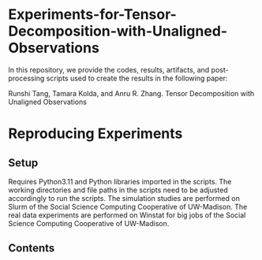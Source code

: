 # Experiments-for-Tensor-Decomposition-with-Unaligned-Observations

In this repository, we provide the codes, results, artifacts, and post-processing scripts used to create the results in the following paper: 

Runshi Tang, Tamara Kolda, and Anru R. Zhang. Tensor Decomposition with Unaligned Observations

# Reproducing Experiments

## Setup

Requires Python3.11 and Python libraries imported in the scripts. 
The working directories and file paths in the scripts need to be adjusted accordingly to run the scripts. 
The simulation studies are performed on Slurm of the Social Science Computing Cooperative of UW-Madison. The real data experiments are performed on Winstat for big jobs of the Social Science Computing Cooperative of UW-Madison.

## Contents


